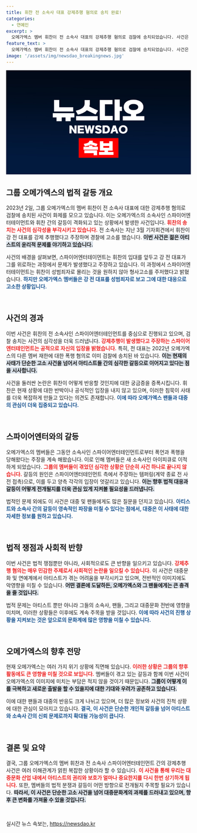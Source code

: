 ```yaml
---
title: 휘찬 전 소속사 대표 강제추행 혐의로 송치 완료!
categories:
  - 연예인
excerpt: >
  오메가엑스 멤버 휘찬이 전 소속사 대표의 강제추행 혐의로 검찰에 송치되었습니다. 사건은 복잡한 갈등 속에서 일어난 신뢰의 위기, 과연 그 배후엔 무엇이 있을까요? 클릭하여 진실을 파헤쳐보세요!
feature_text: >
  오메가엑스 멤버 휘찬이 전 소속사 대표의 강제추행 혐의로 검찰에 송치되었습니다. 사건은 복잡한 갈등 속에서 일어난 신뢰의 위기, 과연 그 배후엔 무엇이 있을까요? 클릭하여 진실을 파헤쳐보세요!
image: '/assets/img/newsdao_breakingnews.jpg'
---
```


<p><img src="/assets/img/newsdao_breakingnews.jpg" alt="bookingtag 속보" /></p>

<h2 data-ke-size="size26">그룹 오메가엑스의 법적 갈등 개요</h2>

<p data-ke-size="size16">2023년 2일, 그룹 오메가엑스의 멤버 휘찬이 전 소속사 대표에 대한 강제추행 혐의로 검찰에 송치된 사건이 화제를 모으고 있습니다. 이는 오메가엑스의 소속사인 스파이어엔터테이먼트와 휘찬 간의 갈등이 격화되고 있는 상황에서 발생한 사건입니다. <b><span style="color: #ee2323;">휘찬의 송치는 사건의 심각성을 부각시키고 있습니다.</span></b> 전 소속사는 지난 3월 기자회견에서 휘찬이 강 전 대표를 강제 추행했다고 주장하며 경찰에 고소를 했습니다. <b><span style="background-color: #21538527;">이번 사건은 젊은 아티스트의 윤리적 문제를 야기하고 있습니다.</span></b> </p>

<p data-ke-size="size16">사건의 배경을 살펴보면, 스파이어엔터테이먼트는 휘찬의 입대를 앞두고 강 전 대표가 그를 위로하는 과정에서 문제가 발생했다고 주장하고 있습니다. 이 과정에서 스파이어엔터테이먼트는 휘찬이 성범죄자로 몰리는 것을 원하지 않아 형사고소를 주저했다고 밝혔습니다. <b><span style="color: #1a5490;">하지만 오메가엑스 멤버들은 강 전 대표를 성범죄자로 보고 그에 대한 대응으로 고소한 상황입니다.</span></b> </p>

<p data-ke-size="size16">&nbsp;</p>

<h2 data-ke-size="size26">사건의 경과</h2>

<p data-ke-size="size16">이번 사건은 휘찬의 전 소속사인 스파이어엔터테인먼트를 중심으로 진행되고 있으며, 검찰 송치는 사건의 심각성을 더욱 드러냅니다. <b><span style="color: #ee2323;">강제추행이 발생했다고 주장하는 스파이어엔터테인먼트는 공적으로 자신의 입장을 밝혔습니다.</span></b> 특히, 전 대표는 2022년 오메가엑스의 다른 멤버 재한에 대한 폭행 혐의로 이미 검찰에 송치된 바 있습니다. <b><span style="background-color: #21538527;">이는 현재의 사태가 단순한 고소 사건을 넘어서 아티스트들 간의 심각한 갈등으로 이어지고 있다는 점을 시사합니다.</span></b> </p>

<p data-ke-size="size16">사건을 둘러싼 논란은 휘찬이 어떻게 반응할 것인지에 대한 궁금증을 증폭시킵니다. 휘찬은 현재 상황에 대한 반박이나 공식적인 입장을 내지 않고 있으며, 이러한 침묵이 사태를 더욱 복잡하게 만들고 있다는 의견도 존재합니다. <b><span style="color: #1a5490;">이에 따라 오메가엑스 팬들과 대중의 관심이 더욱 집중되고 있습니다.</span></b> </p>

<p data-ke-size="size16">&nbsp;</p>

<h2 data-ke-size="size26">스파이어엔터와의 갈등</h2>

<p data-ke-size="size16">오메가엑스의 멤버들은 그동안 소속사인 스파이어엔터테인먼트로부터 폭언과 폭행을 당해왔다는 주장을 계속 해왔습니다. 이로 인해 멤버들은 새 소속사인 아이피큐로 이적하게 되었습니다. <b><span style="color: #ee2323;">그룹의 멤버들이 겪었던 심각한 상황은 단순히 사건 하나로 끝나지 않습니다.</span></b> 갈등의 원인은 스파이어엔터테인먼트 측에서 주장하는 템퍼링(계약 종료 전 사전 접촉)으로, 이를 두고 양측 각각의 입장이 엇갈리고 있습니다. <b><span style="background-color: #21538527;">이는 향후 법적 대응과 갈등이 어떻게 전개될지를 더욱 관심 있게 지켜볼 필요성을 드러냅니다.</span></b> </p>

<p data-ke-size="size16">법적인 문제 외에도 이 사건은 대중 및 팬들에게도 많은 질문을 던지고 있습니다. <b><span style="color: #1a5490;">아티스트와 소속사 간의 갈등이 영속적인 파장을 미칠 수 있다는 점에서, 대중은 이 사태에 대한 자세한 정보를 원하고 있습니다.</span></b> </p>

<p data-ke-size="size16">&nbsp;</p>

<h2 data-ke-size="size26">법적 쟁점과 사회적 반향</h2>

<p data-ke-size="size16">이번 사건은 법적 쟁점뿐만 아니라, 사회적으로도 큰 반향을 일으키고 있습니다. <b><span style="color: #ee2323;">강제추행 혐의는 매우 민감한 주제로서 사회적인 논란을 일으킬 수 있습니다.</span></b> 이 사건은 대중문화 및 연예계에서 아티스트가 겪는 어려움을 부각시키고 있으며, 전반적인 이미지에도 악영향을 미칠 수 있습니다. <b><span style="background-color: #21538527;">어떤 결론에 도달하든, 오메가엑스와 그 팬들에게는 큰 충격을 줄 것입니다.</span></b> </p>

<p data-ke-size="size16">법적 문제는 아티스트 뿐만 아니라 그들의 소속사, 팬들, 그리고 대중문화 전반에 영향을 미치며, 이러한 상황들은 이후에도 계속 주목을 받을 것입니다. <b><span style="color: #1a5490;">이에 따라 사건의 진행 상황을 지켜보는 것은 앞으로의 문화계에 많은 영향을 미칠 수 있습니다.</span></b> </p>

<p data-ke-size="size16">&nbsp;</p>

<h2 data-ke-size="size26">오메가엑스의 향후 전망</h2>

<p data-ke-size="size16">현재 오메가엑스는 여러 가지 위기 상황에 직면해 있습니다. <b><span style="color: #ee2323;">이러한 상황은 그룹의 향후 활동에도 큰 영향을 미칠 것으로 보입니다.</span></b> 멤버들이 겪고 있는 갈등과 함께 이번 사건이 오메가엑스의 이미지에 미치는 부담은 적지 않을 것이기 때문입니다. <b><span style="background-color: #21538527;">그룹이 어떻게 이를 극복하고 새로운 출발을 할 수 있을지에 대한 기대와 우려가 공존하고 있습니다.</span></b> </p>

<p data-ke-size="size16">이에 대한 팬들과 대중의 반응도 크게 나뉘고 있으며, 더 많은 정보와 사건의 진척 상황에 대한 관심이 모아지고 있습니다. <b><span style="color: #1a5490;">결국, 이 사건은 단순한 개인적 갈등을 넘어 아티스트와 소속사 간의 신뢰 문제로까지 확대될 가능성이 큽니다.</span></b> </p>

<p data-ke-size="size16">&nbsp;</p>

<h2 data-ke-size="size26">결론 및 요약</h2>

<p data-ke-size="size16">결국, 그룹 오메가엑스의 멤버 휘찬과 전 소속사 스파이어엔터테인먼트 간의 강제추행 사건은 여러 이해관계가 얽힌 복잡한 상황이라 할 수 있습니다. <b><span style="color: #ee2323;">이 사건을 통해 우리는 대중문화 산업 내에서 아티스트의 권리와 보호가 얼마나 중요한지를 다시 한번 상기하게 됩니다.</span></b> 또한, 멤버들의 법적 분쟁과 갈등이 어떤 방향으로 전개될지 주목할 필요가 있습니다. <b><span style="background-color: #21538527;">따라서, 이 사건은 단순한 고소 사건을 넘어 대중문화계의 과제를 드러내고 있으며, 향후 큰 변화를 가져올 수 있을 것입니다.</span></b> </p>

<p data-ke-size="size16">&nbsp;</p>
실시간 뉴스 속보는, <a href="https://newsdao.kr" rel="dofollow">https://newsdao.kr</a>


